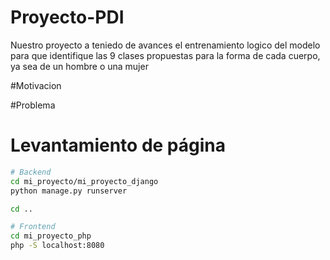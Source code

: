 # Proyecto-PDI
Nuestro proyecto a teniedo de avances el entrenamiento logico del modelo para que identifique las 9 clases propuestas para la forma de cada cuerpo, ya sea de un hombre o una mujer

#Motivacion

#Problema

# Levantamiento de página
```bash
# Backend
cd mi_proyecto/mi_proyecto_django
python manage.py runserver

cd ..

# Frontend
cd mi_proyecto_php
php -S localhost:8080

```
